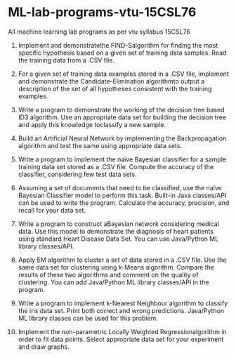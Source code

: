# ML-lab-programs-vtu-15CSL76
All machine learning lab programs as per vtu syllabus 15CSL76

1. Implement and demonstratethe FIND-Salgorithm for finding the most specific
hypothesis based on a given set of training data samples. Read the training data from a
.CSV file.

2. For a given set of training data examples stored in a .CSV file, implement and
demonstrate the Candidate-Elimination algorithmto output a description of the set
of all hypotheses consistent with the training examples.

3. Write a program to demonstrate the working of the decision tree based ID3
algorithm. Use an appropriate data set for building the decision tree and apply this
knowledge toclassify a new sample.

4. Build an Artificial Neural Network by implementing the Backpropagation
algorithm and test the same using appropriate data sets.

5. Write a program to implement the naïve Bayesian classifier for a sample training
data set stored as a .CSV file. Compute the accuracy of the classifier, considering few
test data sets.

6. Assuming a set of documents that need to be classified, use the naïve Bayesian
Classifier model to perform this task. Built-in Java classes/API can be used to write
the program. Calculate the accuracy, precision, and recall for your data set.

7. Write a program to construct aBayesian network considering medical data. Use this
model to demonstrate the diagnosis of heart patients using standard Heart Disease
Data Set. You can use Java/Python ML library classes/API.

8. Apply EM algorithm to cluster a set of data stored in a .CSV file. Use the same data
set for clustering using k-Means algorithm. Compare the results of these two
algorithms and comment on the quality of clustering. You can add Java/Python ML
library classes/API in the program.

9. Write a program to implement k-Nearest Neighbour algorithm to classify the iris
data set. Print both correct and wrong predictions. Java/Python ML library classes can
be used for this problem.

10. Implement the non-parametric Locally Weighted Regressionalgorithm in order to
fit data points. Select appropriate data set for your experiment and draw graphs.

